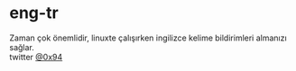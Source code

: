 # eng-tr
Zaman çok önemlidir, linuxte çalışırken ingilizce kelime bildirimleri almanızı sağlar.\
twitter <a href="http://twitter.com/@0x94">@0x94</a>
